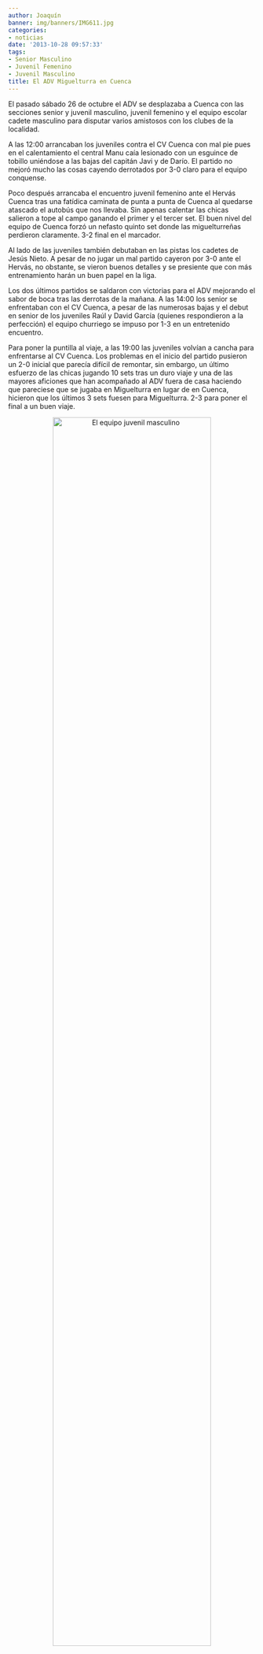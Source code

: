```yaml
---
author: Joaquín
banner: img/banners/IMG611.jpg
categories:
- noticias
date: '2013-10-28 09:57:33'
tags:
- Senior Masculino
- Juvenil Femenino
- Juvenil Masculino
title: El ADV Miguelturra en Cuenca
---
```


El pasado sábado 26 de octubre el ADV se desplazaba a Cuenca con las secciones senior y juvenil masculino, juvenil femenino y el equipo escolar cadete masculino para disputar varios amistosos con los clubes de la localidad.

A las 12:00 arrancaban los juveniles contra el CV Cuenca con mal pie pues en el calentamiento el central Manu caía lesionado con un esguince de tobillo uniéndose a las bajas del capitán Javi y de Darío. El partido no mejoró mucho las cosas cayendo derrotados por 3-0 claro para el equipo conquense.

Poco después arrancaba el encuentro juvenil femenino ante el Hervás Cuenca tras una fatídica caminata de punta a punta de Cuenca al quedarse atascado el autobús que nos llevaba. Sin apenas calentar las chicas salieron a tope al campo ganando el primer y el tercer set. El buen nivel del equipo de Cuenca forzó  un nefasto quinto set donde las miguelturreñas perdieron claramente. 3-2 final en el marcador.

Al lado de las juveniles también debutaban en las pistas los cadetes de Jesús Nieto. A pesar de no jugar un mal partido cayeron por 3-0 ante el Hervás, no obstante, se vieron buenos detalles y se presiente que con más entrenamiento harán un buen papel en la liga.

Los dos últimos partidos se saldaron con victorias para el ADV mejorando el sabor de boca tras las derrotas de la mañana. A las 14:00 los senior se enfrentaban con el CV Cuenca, a pesar de las numerosas bajas y el debut en senior de los juveniles Raúl y David García (quienes respondieron a la perfección) el equipo churriego se impuso por 1-3 en un entretenido encuentro.

Para poner la puntilla al viaje, a las 19:00 las juveniles volvían a cancha para enfrentarse al CV Cuenca. Los problemas en el inicio del partido pusieron un 2-0 inicial que parecía difícil de remontar, sin embargo, un último esfuerzo de las chicas jugando 10 sets tras un duro viaje y una de las mayores aficiones que han acompañado al ADV fuera de casa haciendo que pareciese que se jugaba en Miguelturra en lugar de en Cuenca, hicieron que los últimos 3 sets fuesen para Miguelturra. 2-3 para poner el final a un buen viaje.

<center>
<a target="_new" href="http://www.advmiguelturra.org/img/banners/IMG611.jpg"> 
<img alt="El equipo juvenil masculino" width="80%" align="center" src="http://www.advmiguelturra.org/img/banners/IMG611.jpg"/> </a>
</center>


